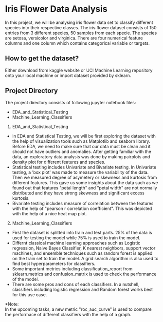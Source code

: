 # Iris Flower Data Analysis
In this project, we will be analysing iris flower data set to classify different species into their respective classes. The iris flower dataset consists of 150 entries from 3 different species, 50 samples from each specie. The species are setosa, versicolor and virginica. There are four numerical feature columns and one column which contains categorical variable or targets.

## How to get the dataset?
Either download from kaggle website or UCI Machine Learning repository onto your local machine or import dataset provided by sklearn. 

## Project Directory 
The project directory consists of following jupyter notebook files:
* EDA_and_Statistical_Testing 
* Machine_Learning_Classifiers

1. EDA_and_Statistical_Testing
* In EDA and Statistical Testing, we will be first exploring the dataset with the help of visualization tools such as Matplotlib and seaborn library. Before EDA, we need to make   sure that our data must be clean and it should not have outliers and anomalies. After getting familiar with the data, an exploratory data analysis was done by making pairplots and density plot for different features and species. 
* Statistical testing includes Univariate and Bivariate testing. In Univariate testing, a 'box plot' was made to measure the variability of the data. Then we measured degree of asymetery or skewness and kurtosis from different features. This gave us some insights about the data such as we found out that features "petal length" and "petal width" are not normally distributed and they have strong skewness and significant excess kurtosis.
* Bivariate testing includes measure of correlation between the features with the help of "pearson r correlation coefficient". This was depicted with the help of a nice heat map plot. 

2. Machine_Learning_Classifiers
* First the dataset is splitted into train and test parts. 25% of the data is used for testing the model while 75% is used to train the model. 
* Differnt classical machine learning approaches such as Logistic regression, Naive Bayes Classifier, K nearest neighbors, support vector machines, and ensemble techniques such as random forest is applied on the train set to train the model. A grid search algorithm is also used to find best hyperparameters for classifiers. 
* Some important metrics including classification_report from sklearn.metrics and confusion_matrix is used to check the performance of the model. 
* There are some pros and cons of each classifiers. In a nutshell, classifiers including logistic regression and Random forest works best for this use case.  

*Note: 
<br>
In the upcoming tasks, a new metric "roc_auc_curve" is used to compare the performace of different classifiers with the help of a graph. 
